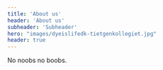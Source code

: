 ```yaml
---
title: 'About us'
header: 'About us'
subheader: 'Subheader'
hero: "images/dyeislifedk-tietgenkollegiet.jpg"
header: true
---
```


No noobs no boobs.
